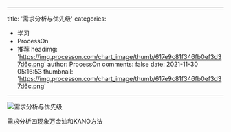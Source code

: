 
---
title: '需求分析与优先级'
categories: 
 - 学习
 - ProcessOn
 - 推荐
headimg: 'https://img.processon.com/chart_image/thumb/617e9c81f346fb0ef3d37d6c.png'
author: ProcessOn
comments: false
date: 2021-11-30 05:16:53
thumbnail: 'https://img.processon.com/chart_image/thumb/617e9c81f346fb0ef3d37d6c.png'
---

<div>   
<img class="thumb" alt="需求分析与优先级" src="https://img.processon.com/chart_image/thumb/617e9c81f346fb0ef3d37d6c.png" referrerpolicy="no-referrer">
<p>需求分析四现象万金油和KANO方法</p>  
</div>
            
